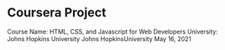 # Coursera Project
Course Name: HTML, CSS, and Javascript for Web Developers
University: Johns Hopkins University
Johns HopkinsUniversity
May 16, 2021
